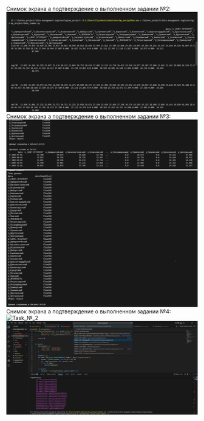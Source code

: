 
Снимок экрана а подтверждение о выполненном задании №2:
![Task_№_2](https://github.com/EmbededIlya/Data-management-engineering/blob/main/Screenshots/Подтверждение_работы_№2.png)
Снимок экрана а подтверждение о выполненном задании №3:
![Task_№_2](https://github.com/EmbededIlya/Data-management-engineering/blob/main/Screenshots/Подтверждение_работы_№3.png)
![Task_№_2](https://github.com/EmbededIlya/Data-management-engineering/blob/main/Screenshots/Подтверждение_работы_вывод_типов_№3.png)
Снимок экрана а подтверждение о выполненном задании №4:
![Task_№_2](https://github.com/EmbededIlya/Data-management-engineering/blob/main/Screenshots/Подтверждение_работы_вывод_типов_№4.png)
![Task_№_2](https://github.com/EmbededIlya/Data-management-engineering/blob/main/Screenshots/Новое_переменное_окружение.png)